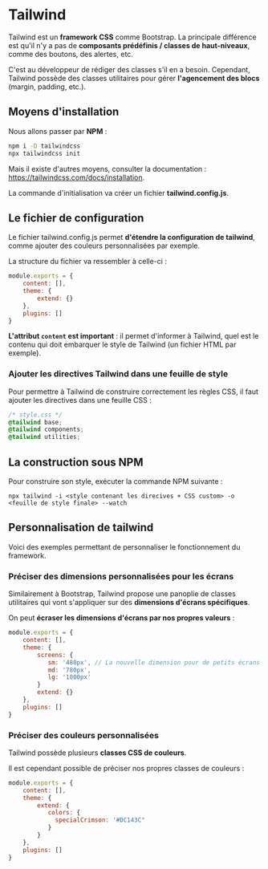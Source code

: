 # Tailwind

Tailwind est un **framework CSS** comme Bootstrap. 
La principale différence est qu'il n'y a pas de **composants prédéfinis / classes de haut-niveaux**, comme des boutons, des alertes, etc.

C'est au développeur de rédiger des classes s'il en a besoin. Cependant, Tailwind possède des classes utilitaires pour gérer **l'agencement des blocs** (margin, padding, etc.).

## Moyens d'installation

Nous allons passer par **NPM** :

```sh
npm i -D tailwindcss
npx tailwindcss init
```

Mais il existe d'autres moyens, consulter la documentation : https://tailwindcss.com/docs/installation.

La commande d'initialisation va créer un fichier **tailwind.config.js**.

## Le fichier de configuration

Le fichier tailwind.config.js permet **d'étendre la configuration de tailwind**, comme ajouter des couleurs personnalisées par exemple.

La structure du fichier va ressembler à celle-ci : 

```js
module.exports = {
    content: [],
    theme: {
    	extend: {}
    },
    plugins: []
}
```

**L'attribut `content` est important** : il permet d'informer à Tailwind, quel est le contenu qui doit embarquer le style de Tailwind (un fichier HTML par exemple).

### Ajouter les directives Tailwind dans une feuille de style

Pour permettre à Tailwind de construire correctement les règles CSS, il faut ajouter les directives dans une feuille CSS : 

```css
/* style.css */
@tailwind base;
@tailwind components;
@tailwind utilities;
```

## La construction sous NPM

Pour construire son style, exécuter la commande NPM suivante : 

```
npx tailwind -i <style contenant les direcives + CSS custom> -o <feuille de style finale> --watch
```

## Personnalisation de tailwind

Voici des exemples permettant de personnaliser le fonctionnement du framework.

### Préciser des dimensions personnalisées pour les écrans

Similairement à Bootstrap, Tailwind propose une panoplie de classes utilitaires qui vont s'appliquer sur des **dimensions d'écrans spécifiques**.

On peut **écraser les dimensions d'écrans par nos propres valeurs** :

```js
module.exports = {
    content: [],
    theme: {
        screens: {
           sm: '480px', // La nouvelle dimension pour de petits écrans commencera à partir de 480px
           md: '780px',
           lg: '1000px'
        }
    	extend: {}
    },
    plugins: []
}
```

### Préciser des couleurs personnalisées

Tailwind possède plusieurs **classes CSS de couleurs**.

Il est cependant possible de préciser nos propres classes de couleurs : 

```js
module.exports = {
    content: [],
    theme: {
    	extend: {
    	   colors: {
    	     specialCrimson: '#DC143C"
    	   }
    	}
    },
    plugins: []
}
```
